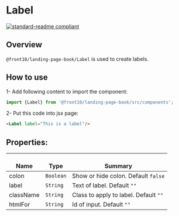 # Label

[![standard-readme compliant](https://img.shields.io/badge/standard--readme-OK-green.svg?style=flat-square)](https://github.com/RichardLitt/standard-readme)

## Overview
`@front10/landing-page-book/Label` is used to create labels.

## How to use
1- Add following content to import the component:
```js
import {Label} from '@front10/landing-page-book/src/components';
```

2- Put this code into jsx page:
```html
<Label label="This is a label"/>
```

## Properties:

| </br>Name   | </br>Type | </br>Summary                                                                                 | 
| ------------| - | ------------------------------------------------------------------------------------------------------ |
| colon      | `Boolean` | Show or hide colon. Default `false` |
| label      | `String` | Text of label. Default `""` |
| className      | `String` | Class to apply to label. Default `""` |
| htmlFor      | `String` | Id of input. Default `""` |
